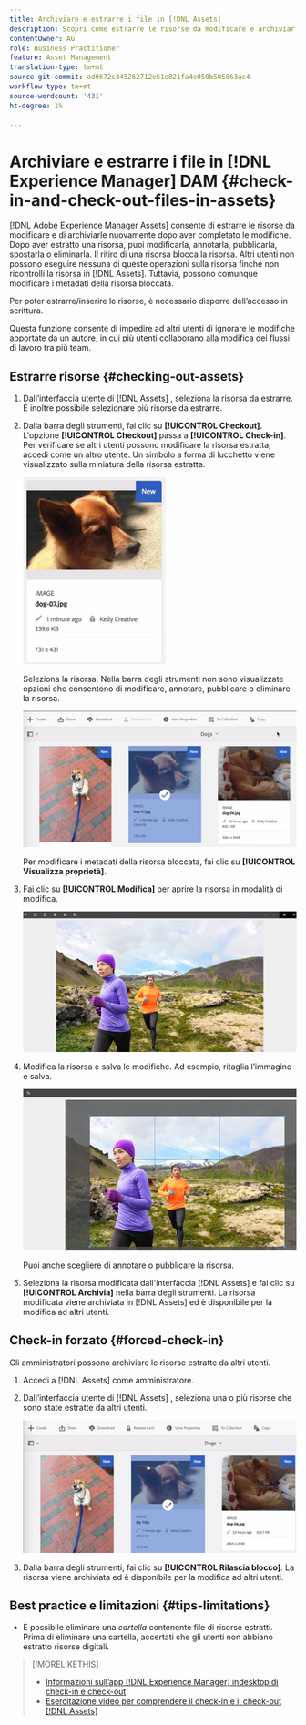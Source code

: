 ```yaml
---
title: Archiviare e estrarre i file in [!DNL Assets]
description: Scopri come estrarre le risorse da modificare e archiviarle nuovamente al termine delle modifiche.
contentOwner: AG
role: Business Practitioner
feature: Asset Management
translation-type: tm+mt
source-git-commit: ad0672c345262712e51e821fa4e050b505063ac4
workflow-type: tm+mt
source-wordcount: '431'
ht-degree: 1%

---
```



# Archiviare e estrarre i file in [!DNL Experience Manager] DAM {#check-in-and-check-out-files-in-assets}

[!DNL Adobe Experience Manager Assets] consente di estrarre le risorse da modificare e di archiviarle nuovamente dopo aver completato le modifiche. Dopo aver estratto una risorsa, puoi modificarla, annotarla, pubblicarla, spostarla o eliminarla. Il ritiro di una risorsa blocca la risorsa. Altri utenti non possono eseguire nessuna di queste operazioni sulla risorsa finché non ricontrolli la risorsa in [!DNL Assets]. Tuttavia, possono comunque modificare i metadati della risorsa bloccata.

Per poter estrarre/inserire le risorse, è necessario disporre dell’accesso in scrittura.

Questa funzione consente di impedire ad altri utenti di ignorare le modifiche apportate da un autore, in cui più utenti collaborano alla modifica dei flussi di lavoro tra più team.

## Estrarre risorse {#checking-out-assets}

1. Dall’interfaccia utente di [!DNL Assets] , seleziona la risorsa da estrarre. È inoltre possibile selezionare più risorse da estrarre.
1. Dalla barra degli strumenti, fai clic su **[!UICONTROL Checkout]**. L&#39;opzione **[!UICONTROL Checkout]** passa a **[!UICONTROL Check-in]**.
Per verificare se altri utenti possono modificare la risorsa estratta, accedi come un altro utente. Un simbolo a forma di lucchetto viene visualizzato sulla miniatura della risorsa estratta.

   ![chlimage_1-471](assets/chlimage_1-471.png)

   Seleziona la risorsa. Nella barra degli strumenti non sono visualizzate opzioni che consentono di modificare, annotare, pubblicare o eliminare la risorsa.

   ![chlimage_1-472](assets/chlimage_1-472.png)

   Per modificare i metadati della risorsa bloccata, fai clic su **[!UICONTROL Visualizza proprietà]**.

1. Fai clic su **[!UICONTROL Modifica]** per aprire la risorsa in modalità di modifica.

   ![chlimage_1-473](assets/chlimage_1-473.png)

1. Modifica la risorsa e salva le modifiche. Ad esempio, ritaglia l’immagine e salva.

   ![chlimage_1-474](assets/chlimage_1-474.png)

   Puoi anche scegliere di annotare o pubblicare la risorsa.

1. Seleziona la risorsa modificata dall&#39;interfaccia [!DNL Assets] e fai clic su **[!UICONTROL Archivia]** nella barra degli strumenti. La risorsa modificata viene archiviata in [!DNL Assets] ed è disponibile per la modifica ad altri utenti.

## Check-in forzato {#forced-check-in}

Gli amministratori possono archiviare le risorse estratte da altri utenti.

1. Accedi a [!DNL Assets] come amministratore.
1. Dall’interfaccia utente di [!DNL Assets] , seleziona una o più risorse che sono state estratte da altri utenti.

   ![chlimage_1-476](assets/chlimage_1-476.png)

1. Dalla barra degli strumenti, fai clic su **[!UICONTROL Rilascia blocco]**. La risorsa viene archiviata ed è disponibile per la modifica ad altri utenti.

## Best practice e limitazioni {#tips-limitations}

* È possibile eliminare una *cartella* contenente file di risorse estratti. Prima di eliminare una cartella, accertati che gli utenti non abbiano estratto risorse digitali.

>[!MORELIKETHIS]
>
>* [Informazioni sull’app  [!DNL Experience Manager] indesktop di check-in e check-out](https://experienceleague.adobe.com/docs/experience-manager-desktop-app/using/using.html?lang=en#how-app-works2)
>* [Esercitazione video per comprendere il check-in e il check-out [!DNL Assets]](https://experienceleague.adobe.com/docs/experience-manager-learn/assets/collaboration/check-in-and-check-out.html)

